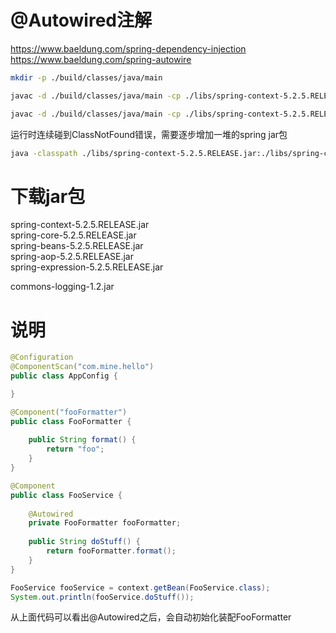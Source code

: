 @Autowired注解
=============

https://www.baeldung.com/spring-dependency-injection  
https://www.baeldung.com/spring-autowire

```bash
mkdir -p ./build/classes/java/main

javac -d ./build/classes/java/main -cp ./libs/spring-context-5.2.5.RELEASE.jar:./libs/spring-core-5.2.5.RELEASE.jar:libs/spring-beans-5.2.5.RELEASE.jar:. ./src/main/java/com/mine/hello/*.java

javac -d ./build/classes/java/main -cp ./libs/spring-context-5.2.5.RELEASE.jar:./libs/spring-core-5.2.5.RELEASE.jar:libs/spring-beans-5.2.5.RELEASE.jar:.:./build/classes/java/main ./src/main/java/*.java
```

运行时连续碰到ClassNotFound错误，需要逐步增加一堆的spring jar包

```bash
java -classpath ./libs/spring-context-5.2.5.RELEASE.jar:./libs/spring-core-5.2.5.RELEASE.jar:./libs/spring-beans-5.2.5.RELEASE.jar:./libs/spring-aop-5.2.5.RELEASE.jar:./libs/commons-logging-1.2.jar:./libs/spring-expression-5.2.5.RELEASE.jar:./build/classes/java/main:. App
```

下载jar包
========

spring-context-5.2.5.RELEASE.jar  
spring-core-5.2.5.RELEASE.jar  
spring-beans-5.2.5.RELEASE.jar  
spring-aop-5.2.5.RELEASE.jar  
spring-expression-5.2.5.RELEASE.jar  

commons-logging-1.2.jar  

说明
===

```java
@Configuration
@ComponentScan("com.mine.hello")
public class AppConfig {

}
```

```java
@Component("fooFormatter")
public class FooFormatter {
 
    public String format() {
        return "foo";
    }
}
```

```java
@Component
public class FooService {
     
    @Autowired
    private FooFormatter fooFormatter;
 
    public String doStuff() {
        return fooFormatter.format();
    }
}
```

```java
FooService fooService = context.getBean(FooService.class);
System.out.println(fooService.doStuff());
```

从上面代码可以看出@Autowired之后，会自动初始化装配FooFormatter